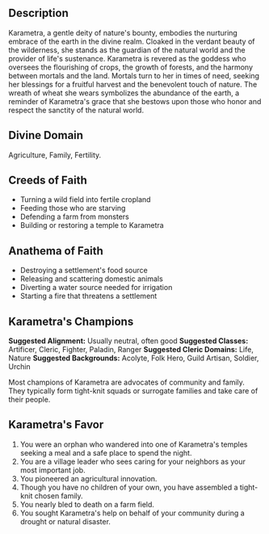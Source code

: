 ## Description
Karametra, a gentle deity of nature's bounty, embodies the nurturing embrace of the earth in the divine realm. Cloaked in the verdant beauty of the wilderness, she stands as the guardian of the natural world and the provider of life's sustenance. Karametra is revered as the goddess who oversees the flourishing of crops, the growth of forests, and the harmony between mortals and the land. Mortals turn to her in times of need, seeking her blessings for a fruitful harvest and the benevolent touch of nature. The wreath of wheat she wears symbolizes the abundance of the earth, a reminder of Karametra's grace that she bestows upon those who honor and respect the sanctity of the natural world.
## Divine Domain
Agriculture, Family, Fertility.
## Creeds of Faith
* Turning a wild field into fertile cropland
* Feeding those who are starving
* Defending a farm from monsters
* Building or restoring a temple to Karametra
## Anathema of Faith
* Destroying a settlement's food source
* Releasing and scattering domestic animals
* Diverting a water source needed for irrigation
* Starting a fire that threatens a settlement
## Karametra's Champions
**Suggested Alignment:** Usually neutral, often good
**Suggested Classes:** Artificer, Cleric, Fighter, Paladin, Ranger
**Suggested Cleric Domains:** Life, Nature
**Suggested Backgrounds:** Acolyte, Folk Hero, Guild Artisan, Soldier, Urchin

Most champions of Karametra are advocates of community and family. They typically form tight-knit squads or surrogate families and take care of their people.
## Karametra's Favor
1. You were an orphan who wandered into one of Karametra's temples seeking a meal and a safe place to spend the night.
2. You are a village leader who sees caring for your neighbors as your most important job.
3. You pioneered an agricultural innovation.
4. Though you have no children of your own, you have assembled a tight-knit chosen family.
5. You nearly bled to death on a farm field.
6. You sought Karametra's help on behalf of your community during a drought or natural disaster.
